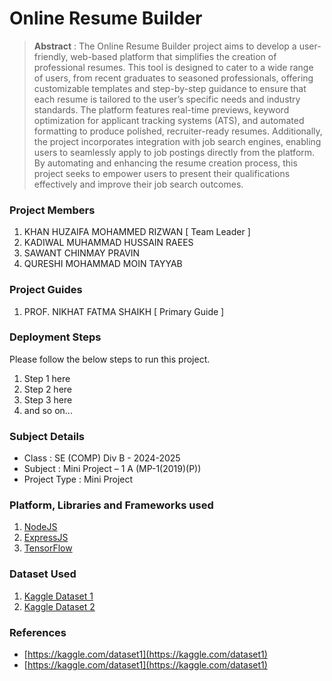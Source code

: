# Online Resume Builder

> **Abstract** : The Online Resume Builder project aims to develop a user-friendly, web-based platform that simplifies the creation of professional resumes. This tool is designed to cater to a wide range of users, from recent graduates to seasoned professionals, offering customizable templates and step-by-step guidance to ensure that each resume is tailored to the user’s specific needs and industry standards. The platform features real-time previews, keyword optimization for applicant tracking systems (ATS), and automated formatting to produce polished, recruiter-ready resumes. Additionally, the project incorporates integration with job search engines, enabling users to seamlessly apply to job postings directly from the platform. By automating and enhancing the resume creation process, this project seeks to empower users to present their qualifications effectively and improve their job search outcomes.

### Project Members
1. KHAN HUZAIFA MOHAMMED RIZWAN  [ Team Leader ] 
2. KADIWAL MUHAMMAD HUSSAIN RAEES 
3. SAWANT CHINMAY PRAVIN 
4. QURESHI MOHAMMAD MOIN TAYYAB 

### Project Guides
1. PROF. NIKHAT FATMA SHAIKH  [ Primary Guide ] 

### Deployment Steps
Please follow the below steps to run this project.
1. Step 1 here
2. Step 2 here
3. Step 3 here
3. and so on...

### Subject Details
- Class : SE (COMP) Div B - 2024-2025
- Subject : Mini Project – 1 A  (MP-1(2019)(P))
- Project Type : Mini Project

### Platform, Libraries and Frameworks used
1. [NodeJS](https://nodejs.org)
2. [ExpressJS](https://expressjs.org)
3. [TensorFlow](https://tensorflowjs.com)

### Dataset Used
1. [Kaggle Dataset 1](https://kaggle.com/dataset1)
2. [Kaggle Dataset 2](https://kaggle.com/dataset2)

### References
- [https://kaggle.com/dataset1](https://kaggle.com/dataset1)
- [https://kaggle.com/dataset1](https://kaggle.com/dataset1)
